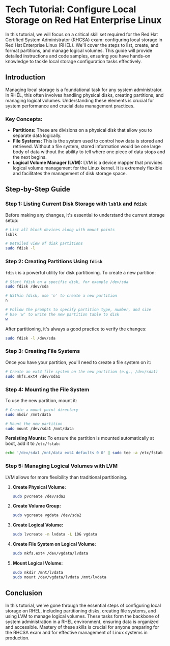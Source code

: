 # Tech Tutorial: Configure Local Storage on Red Hat Enterprise Linux

In this tutorial, we will focus on a critical skill set required for the Red Hat Certified System Administrator (RHCSA) exam: configuring local storage in Red Hat Enterprise Linux (RHEL). We'll cover the steps to list, create, and format partitions, and manage logical volumes. This guide will provide detailed instructions and code samples, ensuring you have hands-on knowledge to tackle local storage configuration tasks effectively.

## Introduction

Managing local storage is a foundational task for any system administrator. In RHEL, this often involves handling physical disks, creating partitions, and managing logical volumes. Understanding these elements is crucial for system performance and crucial data management practices.

### Key Concepts:

- **Partitions:** These are divisions on a physical disk that allow you to separate data logically.
- **File Systems:** This is the system used to control how data is stored and retrieved. Without a file system, stored information would be one large body of data without the ability to tell where one piece of data stops and the next begins.
- **Logical Volume Manager (LVM):** LVM is a device mapper that provides logical volume management for the Linux kernel. It is extremely flexible and facilitates the management of disk storage space.

## Step-by-Step Guide

### Step 1: Listing Current Disk Storage with `lsblk` and `fdisk`

Before making any changes, it's essential to understand the current storage setup:

```bash
# List all block devices along with mount points
lsblk

# Detailed view of disk partitions
sudo fdisk -l
```

### Step 2: Creating Partitions Using `fdisk`

`fdisk` is a powerful utility for disk partitioning. To create a new partition:

```bash
# Start fdisk on a specific disk, for example /dev/sda
sudo fdisk /dev/sda

# Within fdisk, use 'n' to create a new partition
n

# Follow the prompts to specify partition type, number, and size
# Use 'w' to write the new partition table to disk
w
```

After partitioning, it's always a good practice to verify the changes:

```bash
sudo fdisk -l /dev/sda
```

### Step 3: Creating File Systems

Once you have your partition, you'll need to create a file system on it:

```bash
# Create an ext4 file system on the new partition (e.g., /dev/sda1)
sudo mkfs.ext4 /dev/sda1
```

### Step 4: Mounting the File System

To use the new partition, mount it:

```bash
# Create a mount point directory
sudo mkdir /mnt/data

# Mount the new partition
sudo mount /dev/sda1 /mnt/data
```

**Persisting Mounts:** To ensure the partition is mounted automatically at boot, add it to `/etc/fstab`:

```bash
echo '/dev/sda1 /mnt/data ext4 defaults 0 0' | sudo tee -a /etc/fstab
```

### Step 5: Managing Logical Volumes with LVM

LVM allows for more flexibility than traditional partitioning.

1. **Create Physical Volume:**

   ```bash
   sudo pvcreate /dev/sda2
   ```

2. **Create Volume Group:**

   ```bash
   sudo vgcreate vgdata /dev/sda2
   ```

3. **Create Logical Volume:**

   ```bash
   sudo lvcreate -n lvdata -L 10G vgdata
   ```

4. **Create File System on Logical Volume:**

   ```bash
   sudo mkfs.ext4 /dev/vgdata/lvdata
   ```

5. **Mount Logical Volume:**

   ```bash
   sudo mkdir /mnt/lvdata
   sudo mount /dev/vgdata/lvdata /mnt/lvdata
   ```

## Conclusion

In this tutorial, we've gone through the essential steps of configuring local storage on RHEL, including partitioning disks, creating file systems, and using LVM to manage logical volumes. These tasks form the backbone of system administration in a RHEL environment, ensuring data is organized and accessible. Mastery of these skills is crucial for anyone preparing for the RHCSA exam and for effective management of Linux systems in production.